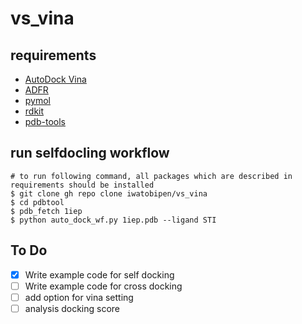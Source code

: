 # vs_vina

## requirements

- [AutoDock Vina](https://autodock-vina.readthedocs.io/en/latest/)
- [ADFR](https://ccsb.scripps.edu/projects/docking/)
- [pymol](https://pymol.org/2/)
- [rdkit](http://rdkit.org/)
- [pdb-tools](http://www.bonvinlab.org/pdb-tools/)


## run selfdocling workflow

``` shell
# to run following command, all packages which are described in requirements should be installed
$ git clone gh repo clone iwatobipen/vs_vina
$ cd pdbtool
$ pdb_fetch 1iep
$ python auto_dock_wf.py 1iep.pdb --ligand STI
```


## To Do

- [x] Write example code for self docking
- [ ] Write example code for cross docking
- [ ] add option for vina setting
- [ ] analysis docking score
